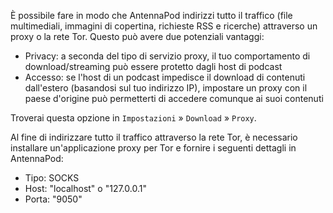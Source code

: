 È possibile fare in modo che AntennaPod indirizzi tutto il traffico (file multimediali, immagini di copertina, richieste RSS e ricerche) attraverso un proxy o la rete Tor. Questo può avere due potenziali vantaggi:

- Privacy: a seconda del tipo di servizio proxy, il tuo comportamento di download/streaming può essere protetto dagli host di podcast
- Accesso: se l'host di un podcast impedisce il download di contenuti dall'estero (basandosi sul tuo indirizzo IP), impostare un proxy con il paese d'origine può permetterti di accedere comunque ai suoi contenuti

Troverai questa opzione in `Impostazioni` » `Download` » `Proxy`.

Al fine di indirizzare tutto il traffico attraverso la rete Tor, è necessario installare un'applicazione proxy per Tor e fornire i seguenti dettagli in AntennaPod:

- Tipo: SOCKS
- Host: "localhost" o "127.0.0.1"
- Porta: "9050"

